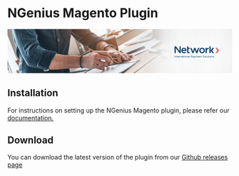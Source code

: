 # NGenius Magento Plugin

![Banner](assets/banner.jpeg)

## Installation

For instructions on setting up the NGenius Magento plugin, please refer our [documentation.]([https://docs.ngenius-payments.com/docs/magento-20](https://docs.ngenius-payments.com/docs/magento-245))


## Download

You can download the latest version of the plugin from our [Github releases page](https://github.com/network-international/ngenius-magento-plugin/releases)
